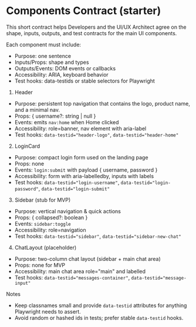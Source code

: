 # Components Contract (starter)

This short contract helps Developers and the UI/UX Architect agree on the shape, inputs, outputs, and test contracts for the main UI components.

Each component must include:
- Purpose: one sentence
- Inputs/Props: shape and types
- Outputs/Events: DOM events or callbacks
- Accessibility: ARIA, keyboard behavior
- Test hooks: data-testids or stable selectors for Playwright

1) Header
- Purpose: persistent top navigation that contains the logo, product name, and a minimal nav.
- Props: { username?: string | null }
- Events: emits `nav:home` when Home clicked
- Accessibility: role=banner, nav element with aria-label
- Test hooks: `data-testid="header-logo"`, `data-testid="header-home"`

2) LoginCard
- Purpose: compact login form used on the landing page
- Props: none
- Events: `login:submit` with payload { username, password }
- Accessibility: form with aria-labelledby, inputs with labels
- Test hooks: `data-testid="login-username"`, `data-testid="login-password"`, `data-testid="login-submit"`

3) Sidebar (stub for MVP)
- Purpose: vertical navigation & quick actions
- Props: { collapsed?: boolean }
- Events: `sidebar:toggle`
- Accessibility: role=navigation
- Test hooks: `data-testid="sidebar"`, `data-testid="sidebar-new-chat"`

4) ChatLayout (placeholder)
- Purpose: two-column chat layout (sidebar + main chat area)
- Props: none for MVP
- Accessibility: main chat area role="main" and labelled
- Test hooks: `data-testid="messages-container"`, `data-testid="message-input"`

Notes
- Keep classnames small and provide `data-testid` attributes for anything Playwright needs to assert.
- Avoid random or hashed ids in tests; prefer stable `data-testid` hooks.

